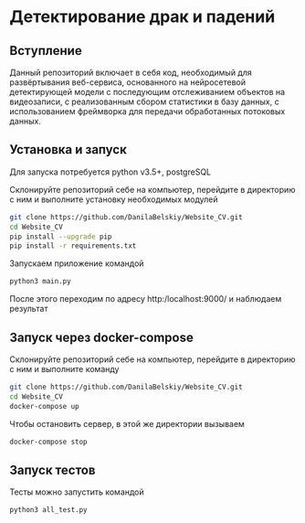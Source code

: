 # Детектирование драк и падений


## Вступление

Данный репозиторий включает в себя код, необходимый для развёртывания веб-сервиса, 
основанного на нейросетевой детектирующей модели с последующим отслеживанием объектов на видеозаписи,
с реализованным сбором статистики в базу данных, с использованием фреймворка для передачи обработанных потоковых данных.


## Установка и запуск
Для запуска потребуется python v3.5+, postgreSQL

Склонируйте репозиторий себе на компьютер, перейдите в директорию с ним и выполните установку необходимых модулей
```sh
git clone https://github.com/DanilaBelskiy/Website_CV.git
cd Website_CV
pip install --upgrade pip
pip install -r requirements.txt
```
Запускаем приложение командой

```sh
python3 main.py 
```

После этого переходим по адресу http:/localhost:9000/ и наблюдаем результат

## Запуск через docker-compose

Cклонируйте репозиторий себе на компьютер, перейдите в директорию с ним и выполните команду

```sh
git clone https://github.com/DanilaBelskiy/Website_CV.git
cd Website_CV
docker-compose up
```
Чтобы остановить сервер, в этой же директории вызываем 
```sh
docker-compose stop
```

## Запуск тестов
Тесты можно запустить командой

```sh
python3 all_test.py
```


[//]: # (<div align="center">)

[//]: # (<p>)

[//]: # (<img src="MOT16_eval/track_pedestrians.gif" width="400"/> <img src="MOT16_eval/track_all.gif" width="400"/> )

[//]: # (</p>)

[//]: # (<br>)

[//]: # (<div>)

[//]: # (<a href="https://github.com/mikel-brostrom/Yolov5_DeepSort_Pytorch/actions"><img src="https://github.com/mikel-brostrom/Yolov5_DeepSort_Pytorch/workflows/CI%20CPU%20testing/badge.svg" alt="CI CPU testing"></a>)

[//]: # (<br>  )

[//]: # (<a href="https://colab.research.google.com/drive/18nIqkBr68TkK8dHdarxTco6svHUJGggY?usp=sharing"><img src="https://colab.research.google.com/assets/colab-badge.svg" alt="Open In Colab"></a>)

[//]: # ( )
[//]: # (</div>)

[//]: # ()
[//]: # (</div>)

[//]: # ()
[//]: # ()
[//]: # (## Introduction)

[//]: # ()
[//]: # (This repository contains a highly configurable two-stage-tracker that adjusts to different deployment scenarios. The detections generated by [YOLOv5]&#40;https://github.com/ultralytics/yolov5&#41;, a family of object detection architectures and models pretrained on the COCO dataset, are passed to a [Deep Sort algorithm]&#40;https://github.com/ZQPei/deep_sort_pytorch&#41; which tracks the objects. It can track any object that your Yolov5 model was trained to detect.)

[//]: # ()
[//]: # ()
[//]: # (## Tutorials)

[//]: # ()
[//]: # (* [Yolov5 training on Custom Data &#40;link to external repository&#41;]&#40;https://github.com/ultralytics/yolov5/wiki/Train-Custom-Data&#41;&nbsp;)

[//]: # (* [DeepSort deep descriptor training &#40;link to external repository&#41;]&#40;https://kaiyangzhou.github.io/deep-person-reid/user_guide.html&#41;&nbsp;)

[//]: # (* [Yolov5 deep_sort pytorch evaluation]&#40;https://github.com/mikel-brostrom/Yolov5_DeepSort_Pytorch/wiki/Evaluation&#41;&nbsp;)

[//]: # ()
[//]: # ()
[//]: # ()
[//]: # (## Before you run the tracker)

[//]: # ()
[//]: # (1. Clone the repository recursively:)

[//]: # ()
[//]: # (`git clone --recurse-submodules https://github.com/mikel-brostrom/Yolov5_DeepSort_Pytorch.git`)

[//]: # ()
[//]: # (If you already cloned and forgot to use `--recurse-submodules` you can run `git submodule update --init`)

[//]: # ()
[//]: # (2. Make sure that you fulfill all the requirements: Python 3.8 or later with all [requirements.txt]&#40;https://github.com/mikel-brostrom/Yolov5_DeepSort_Pytorch/blob/master/requirements.txt&#41; dependencies installed, including torch>=1.7. To install, run:)

[//]: # ()
[//]: # (`pip install -r requirements.txt`)

[//]: # ()
[//]: # ()
[//]: # (## Tracking sources)

[//]: # ()
[//]: # (Tracking can be run on most video formats)

[//]: # ()
[//]: # (```bash)

[//]: # ($ python track.py --source 0  # webcam)

[//]: # (                           img.jpg  # image)

[//]: # (                           vid.mp4  # video)

[//]: # (                           path/  # directory)

[//]: # (                           path/*.jpg  # glob)

[//]: # (                           'https://youtu.be/Zgi9g1ksQHc'  # YouTube)

[//]: # (                           'rtsp://example.com/media.mp4'  # RTSP, RTMP, HTTP stream)

[//]: # (```)

[//]: # ()
[//]: # ()
[//]: # (## Select object detection and ReID model)

[//]: # ()
[//]: # (### Yolov5)

[//]: # ()
[//]: # (There is a clear trade-off between model inference speed and accuracy. In order to make it possible to fulfill your inference speed/accuracy needs)

[//]: # (you can select a Yolov5 family model for automatic download)

[//]: # ()
[//]: # (```bash)

[//]: # ()
[//]: # ()
[//]: # ($ python track.py --source 0 --yolo_model yolov5n.pt --img 640)

[//]: # (                                          yolov5s.pt)

[//]: # (                                          yolov5m.pt)

[//]: # (                                          yolov5l.pt )

[//]: # (                                          yolov5x.pt --img 1280)

[//]: # (                                          ...)

[//]: # (```)

[//]: # ()
[//]: # (### DeepSort)

[//]: # ()
[//]: # (The above applies to DeepSort models as well. Choose a ReID model based on your needs from this ReID [model zoo]&#40;https://kaiyangzhou.github.io/deep-person-reid/MODEL_ZOO&#41;)

[//]: # ()
[//]: # (```bash)

[//]: # ()
[//]: # ()
[//]: # ($ python track.py --source 0 --deep_sort_model osnet_x0_5_market1501)

[//]: # (                                               resnet50_MSMT17)

[//]: # (                                               mobilenetv2_x1_4_dukemtmcreid)

[//]: # (                                               ...)

[//]: # (```)

[//]: # ()
[//]: # (## Filter tracked classes)

[//]: # ()
[//]: # (By default the tracker tracks all MS COCO classes.)

[//]: # ()
[//]: # (If you only want to track persons I recommend you to get [these weights]&#40;https://drive.google.com/file/d/1gglIwqxaH2iTvy6lZlXuAcMpd_U0GCUb/view?usp=sharing&#41; for increased performance)

[//]: # ()
[//]: # (```bash)

[//]: # (python3 track.py --source 0 --yolo_model yolov5/weights/crowdhuman_yolov5m.pt --classes 0  # tracks persons, only)

[//]: # (```)

[//]: # ()
[//]: # (If you want to track a subset of the MS COCO classes, add their corresponding index after the classes flag)

[//]: # ()
[//]: # (```bash)

[//]: # (python3 track.py --source 0 --yolo_model yolov5s.pt --classes 16 17  # tracks cats and dogs, only)

[//]: # (```)

[//]: # ()
[//]: # ([Here]&#40;https://tech.amikelive.com/node-718/what-object-categories-labels-are-in-coco-dataset/&#41; is a list of all the possible objects that a Yolov5 model trained on MS COCO can detect. Notice that the indexing for the classes in this repo starts at zero.)

[//]: # ()
[//]: # ()
[//]: # (## MOT compliant results)

[//]: # ()
[//]: # (Can be saved to your experiment folder `track/expN` by )

[//]: # ()
[//]: # (```bash)

[//]: # (python3 track.py --source ... --save-txt)

[//]: # (```)

